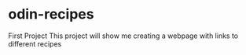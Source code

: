 # odin-recipes
First Project
 This project will show me creating a webpage with links to different recipes